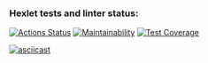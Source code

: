 ### Hexlet tests and linter status:
[![Actions Status](https://github.com/DolAndd/python-project-50/actions/workflows/hexlet-check.yml/badge.svg)](https://github.com/DolAndd/python-project-50/actions)
[![Maintainability](https://api.codeclimate.com/v1/badges/ce9af30d523ac1e8ab83/maintainability)](https://codeclimate.com/github/DolAndd/python-project-50/maintainability)
[![Test Coverage](https://api.codeclimate.com/v1/badges/ce9af30d523ac1e8ab83/test_coverage)](https://codeclimate.com/github/DolAndd/python-project-50/test_coverage)

[![asciicast](https://asciinema.org/a/gwnV8cs54pSoIFGD46HLsg8uc.svg)](https://asciinema.org/a/gwnV8cs54pSoIFGD46HLsg8uc)


